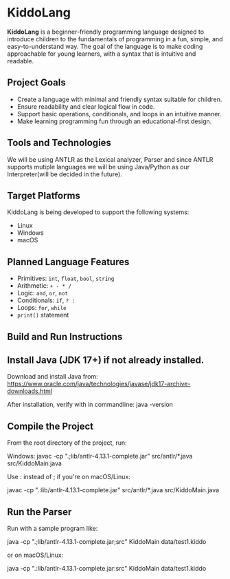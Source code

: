 # KiddoLang

**KiddoLang** is a beginner-friendly programming language designed to introduce children to the fundamentals of programming in a fun, simple, and easy-to-understand way. The goal of the language is to make coding approachable for young learners, with a syntax that is intuitive and readable.


## Project Goals
- Create a language with minimal and friendly syntax suitable for children.
- Ensure readability and clear logical flow in code.
- Support basic operations, conditionals, and loops in an intuitive manner.
- Make learning programming fun through an educational-first design.


## Tools and Technologies

We will be using ANTLR as the Lexical analyzer, Parser and since ANTLR supports mutiple languages we will be using Java/Python as our Interpreter(will be decided in the future).

## Target Platforms

KiddoLang is being developed to support the following systems:
- Linux
- Windows
- macOS

## Planned Language Features
- Primitives: `int`, `float`, `bool`, `string`
- Arithmetic: `+ - * /`
- Logic: `and`, `or`, `not`
- Conditionals: `if`, `? :`
- Loops: `for`, `while`
- `print()` statement

## Build and Run Instructions

## Install Java (JDK 17+) if not already installed.

Download and install Java from:  
https://www.oracle.com/java/technologies/javase/jdk17-archive-downloads.html

After installation, verify with in commandline:
java -version

## Compile the Project
From the root directory of the project, run:

Windows:
javac -cp ".;lib/antlr-4.13.1-complete.jar" src/antlr/*.java src/KiddoMain.java

Use : instead of ; if you're on macOS/Linux:

javac -cp ".:lib/antlr-4.13.1-complete.jar" src/antlr/*.java src/KiddoMain.java


## Run the Parser
Run with a sample program like:

java -cp ".;lib/antlr-4.13.1-complete.jar;src" KiddoMain data/test1.kiddo

or on macOS/Linux:

java -cp ".:lib/antlr-4.13.1-complete.jar:src" KiddoMain data/test1.kiddo
